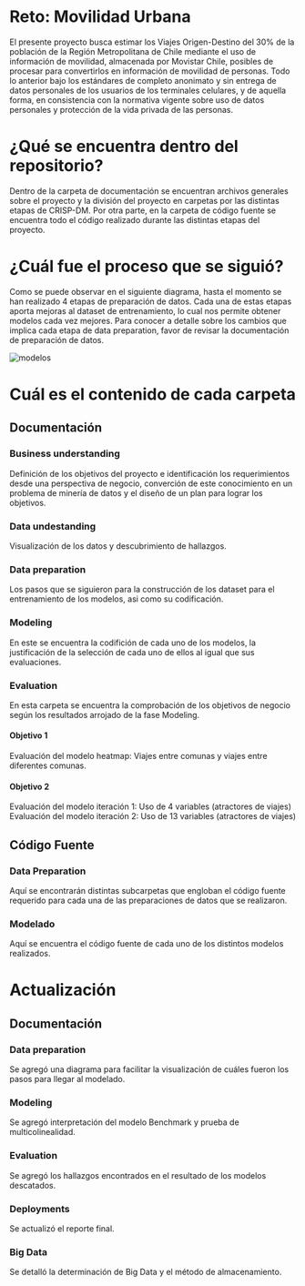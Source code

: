 # Reto: Movilidad Urbana
El presente proyecto busca estimar los Viajes Origen-Destino del 30% de la población de la Región Metropolitana de Chile  mediante el uso de información de movilidad, almacenada por Movistar Chile, posibles de procesar para convertirlos en información de movilidad de personas. Todo lo anterior bajo los estándares de completo anonimato y sin entrega de datos personales de los usuarios de los terminales celulares, y de aquella forma, en consistencia con la normativa vigente sobre uso de datos personales y protección de la vida privada de las personas.

# ¿Qué se encuentra dentro del repositorio?
Dentro de la carpeta de documentación se encuentran archivos generales sobre el proyecto y la división del proyecto en carpetas por las distintas etapas de CRISP-DM. Por otra parte, en la carpeta de código fuente se encuentra todo el código realizado durante las distintas etapas del proyecto.

# ¿Cuál fue el proceso que se siguió?
Como se puede observar en el siguiente diagrama, hasta el momento se han realizado 4 etapas de preparación de datos. Cada una de estas etapas aporta mejoras al dataset de entrenamiento, lo cual nos permite obtener modelos cada vez mejores. 
Para conocer a detalle sobre los cambios que implica cada etapa de data preparation, favor de revisar la documentación de preparación de datos.

![modelos](https://user-images.githubusercontent.com/46075159/203157828-f19e6e1c-5730-421e-91ab-c054c87de291.png)


# Cuál es el contenido de cada carpeta

## Documentación

### Business understanding
Definición de los objetivos del proyecto e identificación los requerimientos desde una perspectiva de negocio, converción de este conocimiento en un problema de minería de datos y el diseño de un plan para lograr los objetivos.

### Data undestanding
Visualización de los datos y descubrimiento de hallazgos.

### Data preparation
Los pasos que se siguieron para la construcción de los dataset para el entrenamiento de los modelos, asi como su codificación.

### Modeling
En este se encuentra la codifición de cada uno de los modelos, la justificación de la selección de cada uno de ellos al igual que sus evaluaciones.

### Evaluation
En esta carpeta se encuentra la comprobación de los objetivos de negocio según los resultados arrojado de la fase Modeling.

#### Objetivo 1
Evaluación del modelo heatmap: Viajes entre comunas y viajes entre diferentes comunas.

#### Objetivo 2
Evaluación del modelo iteración 1: Uso de 4 variables (atractores de viajes)
Evaluación del modelo iteración 2: Uso de 13 variables (atractores de viajes)

## Código Fuente

### Data Preparation
Aquí se encontrarán distintas subcarpetas que engloban el código fuente requerido para cada una de las preparaciones de datos que se realizaron. 

### Modelado
Aquí se encuentra el código fuente de cada uno de los distintos modelos realizados.

# Actualización

## Documentación

### Data preparation
Se agregó una diagrama para facilitar la visualización de cuáles fueron los pasos para llegar al modelado.

### Modeling
Se agregó interpretación del modelo Benchmark y prueba de multicolinealidad.

### Evaluation
Se agregó los hallazgos encontrados en el resultado de los modelos descatados.

### Deployments
Se actualizó el reporte final.

### Big Data
Se detalló la determinación de Big Data y el método de almacenamiento.
